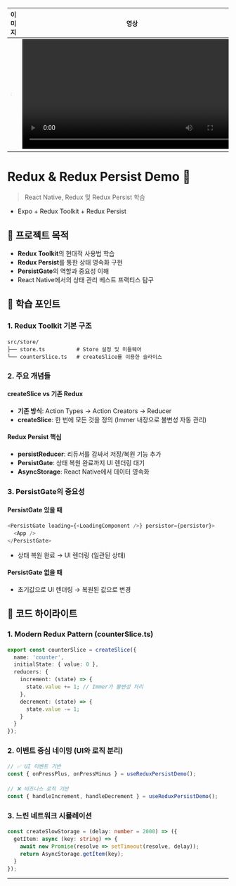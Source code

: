 |이미지|영상|
|-|-|
|<img src="./images/redux-persist-1.png" width=30% /> |<video src=".images/redux-persist-1.mov" controls width="500" />|



# Redux & Redux Persist Demo 📱

> React Native, Redux 및 Redux Persist 학습
- Expo + Redux Toolkit + Redux Persist

## 🎯 프로젝트 목적

- **Redux Toolkit**의 현대적 사용법 학습
- **Redux Persist**를 통한 상태 영속화 구현
- **PersistGate**의 역할과 중요성 이해
- React Native에서의 상태 관리 베스트 프랙티스 탐구

## 📖 학습 포인트

### 1. Redux Toolkit 기본 구조
```
src/store/
├── store.ts          # Store 설정 및 미들웨어
└── counterSlice.ts   # createSlice를 이용한 슬라이스
```

### 2. 주요 개념들

#### createSlice vs 기존 Redux
- **기존 방식**: Action Types → Action Creators → Reducer
- **createSlice**: 한 번에 모든 것을 정의 (Immer 내장으로 불변성 자동 관리)

#### Redux Persist 핵심
- **persistReducer**: 리듀서를 감싸서 저장/복원 기능 추가
- **PersistGate**: 상태 복원 완료까지 UI 렌더링 대기
- **AsyncStorage**: React Native에서 데이터 영속화

### 3. PersistGate의 중요성

#### PersistGate 있을 때
```typescript
<PersistGate loading={<LoadingComponent />} persistor={persistor}>
  <App />
</PersistGate>
```
- 상태 복원 완료 → UI 렌더링 (일관된 상태)

#### PersistGate 없을 때
- 초기값으로 UI 렌더링 → 복원된 값으로 변경

## 🔧 코드 하이라이트

### 1. Modern Redux Pattern (counterSlice.ts)
```typescript
export const counterSlice = createSlice({
  name: 'counter',
  initialState: { value: 0 },
  reducers: {
    increment: (state) => {
      state.value += 1; // Immer가 불변성 처리
    },
    decrement: (state) => {
      state.value -= 1;
    }
  }
});
```

### 2. 이벤트 중심 네이밍 (UI와 로직 분리)
```typescript
// ✅ UI 이벤트 기반
const { onPressPlus, onPressMinus } = useReduxPersistDemo();

// ❌ 비즈니스 로직 기반  
const { handleIncrement, handleDecrement } = useReduxPersistDemo();
```

### 3. 느린 네트워크 시뮬레이션
```typescript
const createSlowStorage = (delay: number = 2000) => ({
  getItem: async (key: string) => {
    await new Promise(resolve => setTimeout(resolve, delay));
    return AsyncStorage.getItem(key);
  }
});
```
---

